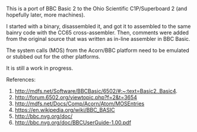 This is a port of BBC Basic 2 to the Ohio Scientific C1P/Superboard 2
(and hopefully later, more machines).

I started with a binary, disassembled it, and got it to assembled to
the same bainry code with the CC65 cross-assembler. Then, comments
were added from the original source that was written as in-line
assembler in BBC Basic.

The system calls (MOS) from the Acorn/BBC platform need to be emulated
or stubbed out for the other platforms.

It is still a work in progress.

References:

1. http://mdfs.net/Software/BBCBasic/6502/#:~:text=Basic2.,Basic4.
2. http://forum.6502.org/viewtopic.php?f=2&t=3654
3. http://mdfs.net/Docs/Comp/Acorn/Atom/MOSEntries
4. https://en.wikipedia.org/wiki/BBC_BASIC
5. http://bbc.nvg.org/doc/
6. http://bbc.nvg.org/doc/BBCUserGuide-1.00.pdf
